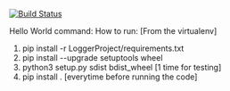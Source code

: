 [![Build Status](https://travis-ci.org/ibtehaz-shawon/zathura.svg?branch=master)](https://travis-ci.org/ibtehaz-shawon/zathura)

Hello World command: How to run: [From the virtualenv]

<ol>

<li>
    pip install -r LoggerProject/requirements.txt
</li> <li>
    pip install --upgrade setuptools wheel
</li> <li>
    python3 setup.py sdist bdist_wheel [1 time for testing]
</li> <li>
    pip install . [everytime before running the code]
</li>
</ol>